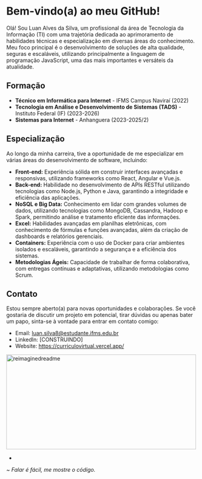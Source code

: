 # Bem-vindo(a) ao meu GitHub!

Olá! Sou Luan Alves da Silva, um profissional da área de Tecnologia da Informação (TI) com uma trajetória dedicada ao aprimoramento de habilidades técnicas e especialização em diversas áreas do conhecimento. Meu foco principal é o desenvolvimento de soluções de alta qualidade, seguras e escaláveis, utilizando principalmente a linguagem de programação JavaScript, uma das mais importantes e versáteis da atualidade.

## Formação

- **Técnico em Informática para Internet** - IFMS Campus Naviraí (2022)
- **Tecnologia em Análise e Desenvolvimento de Sistemas (TADS)** - Instituto Federal (IF) (2023-2026)
- **Sistemas para Internet** - Anhanguera (2023-2025/2)

## Especialização

Ao longo da minha carreira, tive a oportunidade de me especializar em várias áreas do desenvolvimento de software, incluindo:

- **Front-end:** Experiência sólida em construir interfaces avançadas e responsivas, utilizando frameworks como React, Angular e Vue.js.
- **Back-end:** Habilidade no desenvolvimento de APIs RESTful utilizando tecnologias como Node.js, Python e Java, garantindo a integridade e eficiência das aplicações.
- **NoSQL e Big Data:** Conhecimento em lidar com grandes volumes de dados, utilizando tecnologias como MongoDB, Cassandra, Hadoop e Spark, permitindo análise e tratamento eficiente das informações.
- **Excel:** Habilidades avançadas em planilhas eletrônicas, com conhecimento de fórmulas e funções avançadas, além da criação de dashboards e relatórios gerenciais.
- **Containers:** Experiência com o uso de Docker para criar ambientes isolados e escaláveis, garantindo a segurança e a eficiência dos sistemas.
- **Metodologias Ágeis:** Capacidade de trabalhar de forma colaborativa, com entregas contínuas e adaptativas, utilizando metodologias como Scrum.

## Contato

Estou sempre aberto(a) para novas oportunidades e colaborações. Se você gostaria de discutir um projeto em potencial, tirar dúvidas ou apenas bater um papo, sinta-se à vontade para entrar em contato comigo:

- Email: luan.silva8@estudante.ifms.edu.br
- LinkedIn: [CONSTRUINDO]
- Website: https://curriculovirtual.vercel.app/

<img width=500 height=250 src="https://myreadme.vercel.app/api/embed/Luan16p?panels=userstatistics,toprepositories,toplanguages,commitgraph" alt="reimaginedreadme" />

- 
<i>~ Falar é fácil, me mostre o código.</i>
